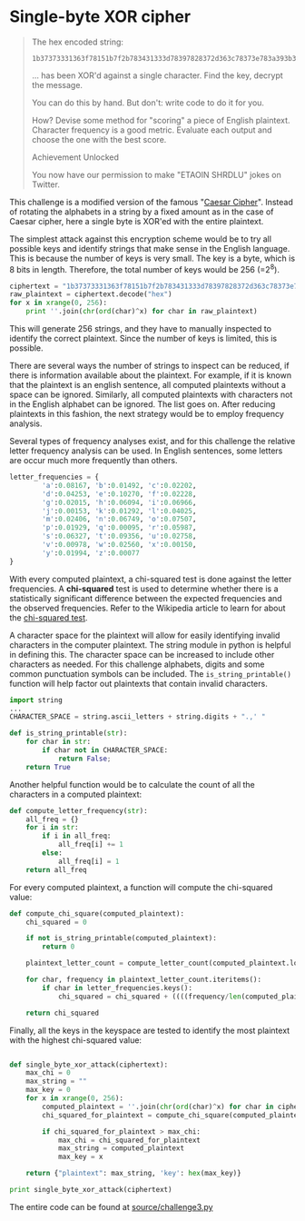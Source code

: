 # Single-byte XOR cipher

> The hex encoded string:
>
>```
> 1b37373331363f78151b7f2b783431333d78397828372d363c78373e783a393b3736
> ```
> ... has been XOR'd against a single character. Find the key, decrypt the message.
>
> You can do this by hand. But don't: write code to do it for you.
>
> How? Devise some method for "scoring" a piece of English plaintext. Character frequency is a good metric. Evaluate each output and choose the one with the best score.
>
> Achievement Unlocked
>
> You now have our permission to make "ETAOIN SHRDLU" jokes on Twitter.

This challenge is a modified version of the famous "[Caesar Cipher](https://en.wikipedia.org/wiki/Caesar_cipher)". Instead of rotating the alphabets in a string by a fixed amount as in the case of Caesar cipher, here a single byte is XOR'ed with the entire plaintext.

The simplest attack against this encryption scheme would be to try all possible keys and identify strings that make sense in the English language. This is because the number of keys is very small. The key is a byte, which is 8 bits in length. Therefore, the total number of keys would be 256 (=2<sup>8</sup>).

```python
ciphertext = "1b37373331363f78151b7f2b783431333d78397828372d363c78373e783a393b3736"
raw_plaintext = ciphertext.decode("hex")
for x in xrange(0, 256):
    print ''.join(chr(ord(char)^x) for char in raw_plaintext)
```

This will generate 256 strings, and they have to manually inspected to identify the correct plaintext. Since the number of keys is limited, this is possible.

There are several ways the number of strings to inspect can be reduced, if there is information available about the plaintext. For example, if it is known that the plaintext is an english sentence, all computed plaintexts without a space can be ignored. Similarly, all computed plaintexts with characters not in the English alphabet can be ignored. The list goes on. After reducing plaintexts in this fashion, the next strategy would be to employ frequency analysis.

Several types of frequency analyses exist, and for this challenge the relative letter frequency analysis can be used. In English sentences, some letters are occur much more frequently than others.

```python
letter_frequencies = {
        'a':0.08167, 'b':0.01492, 'c':0.02202,
        'd':0.04253, 'e':0.10270, 'f':0.02228,
        'g':0.02015, 'h':0.06094, 'i':0.06966,
        'j':0.00153, 'k':0.01292, 'l':0.04025,
        'm':0.02406, 'n':0.06749, 'o':0.07507,
        'p':0.01929, 'q':0.00095, 'r':0.05987,
        's':0.06327, 't':0.09356, 'u':0.02758,
        'v':0.00978, 'w':0.02560, 'x':0.00150,
        'y':0.01994, 'z':0.00077
}
```

With every computed plaintext, a chi-squared test is done against the letter frequencies. A **chi-squared** test is used to determine whether there is a statistically significant difference between the expected frequencies and the observed frequencies. Refer to the Wikipedia article to learn for about the [chi-squared test](https://en.wikipedia.org/wiki/Chi-squared_test).

A character space for the plaintext will allow for easily identifying invalid characters in the computer plaintext. The string module in python is helpful in defining this. The character space can be increased to include other characters as needed. For this challenge alphabets, digits and some common punctuation symbols can be included. The ```is_string_printable()``` function will help factor out plaintexts that contain invalid characters.

```python
import string
...
CHARACTER_SPACE = string.ascii_letters + string.digits + ".,' "

def is_string_printable(str):
    for char in str:
        if char not in CHARACTER_SPACE:
            return False;
    return True
```

Another helpful function would be to calculate the count of all the characters in a computed plaintext:
```python
def compute_letter_frequency(str):
    all_freq = {}
    for i in str:
        if i in all_freq:
            all_freq[i] += 1
        else:
            all_freq[i] = 1
    return all_freq
```

For every computed plaintext, a function will compute the chi-squared value:
```python
def compute_chi_square(computed_plaintext):
    chi_squared = 0

    if not is_string_printable(computed_plaintext):
        return 0

    plaintext_letter_count = compute_letter_count(computed_plaintext.lower())

    for char, frequency in plaintext_letter_count.iteritems():
        if char in letter_frequencies.keys():
            chi_squared = chi_squared + ((((frequency/len(computed_plaintext)) - letter_frequencies[char])**2)/float(letter_frequencies[char]))

    return chi_squared
```

Finally, all the keys in the keyspace are tested to identify the most plaintext with the highest chi-squared value:
```python

def single_byte_xor_attack(ciphertext):
    max_chi = 0
    max_string = ""
    max_key = 0
    for x in xrange(0, 256):
        computed_plaintext = ''.join(chr(ord(char)^x) for char in ciphertext.decode("hex"))
        chi_squared_for_plaintext = compute_chi_square(computed_plaintext)

        if chi_squared_for_plaintext > max_chi:
            max_chi = chi_squared_for_plaintext
            max_string = computed_plaintext
            max_key = x

    return {"plaintext": max_string, 'key': hex(max_key)}

print single_byte_xor_attack(ciphertext)
```

The entire code can be found at [source/challenge3.py](source/challenge3.py)
